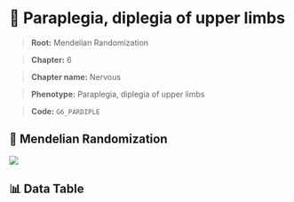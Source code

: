 # 🧪 Paraplegia, diplegia of upper limbs

> **Root:** Mendelian Randomization

> **Chapter:** 6  

> **Chapter name:** Nervous

> **Phenotype:** Paraplegia, diplegia of upper limbs  

> **Code:** `G6_PARDIPLE`

## 🧬 Mendelian Randomization  

<img src="/MR/Figures/Forward/G6_PARDIPLE.png"/>

## 📊 Data Table

<CsvTableMRF src="/public/MR/Data/Forward/G6_PARDIPLE.csv"/>
